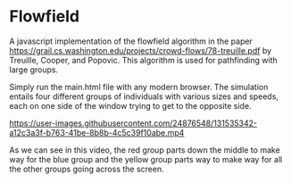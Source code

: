 # Flowfield
A javascript implementation of the flowfield algorithm in the paper https://grail.cs.washington.edu/projects/crowd-flows/78-treuille.pdf by Treuille, Cooper, and Popovic. This algorithm is used for pathfinding with large groups. 
 
Simply run the main.html file with any modern browser. 
The simulation entails four different groups of individuals with various sizes and speeds, each on one side of the window trying to get to the opposite side.


https://user-images.githubusercontent.com/24876548/131535342-a12c3a3f-b763-41be-8b8b-4c5c39f10abe.mp4
 
As we can see in this video, the red group parts down the middle to make way for the blue group and the yellow group parts way to make way for all the other groups going across the screen.
